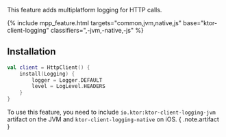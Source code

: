 [//]: # (title: Logging)
[//]: # (category: clients)
[//]: # (caption: Logging)
[//]: # (feature: feature)
[//]: # (artifact: io.ktor)
[//]: # (class: io.ktor.client.features.logging.Logging)
[//]: # (ktor_version_review: 1.2.0)

This feature adds multiplatform logging for HTTP calls.

{% include 
    mpp_feature.html
    targets="common,jvm,native,js"
    base="ktor-client-logging"
    classifiers=",-jvm,-native,-js"
%}

## Installation

```kotlin
val client = HttpClient() {
    install(Logging) {
        logger = Logger.DEFAULT
        level = LogLevel.HEADERS
    }
}
```

To use this feature, you need to include `io.ktor:ktor-client-logging-jvm` artifact on the JVM and `ktor-client-logging-native` on iOS.
{ .note.artifact }